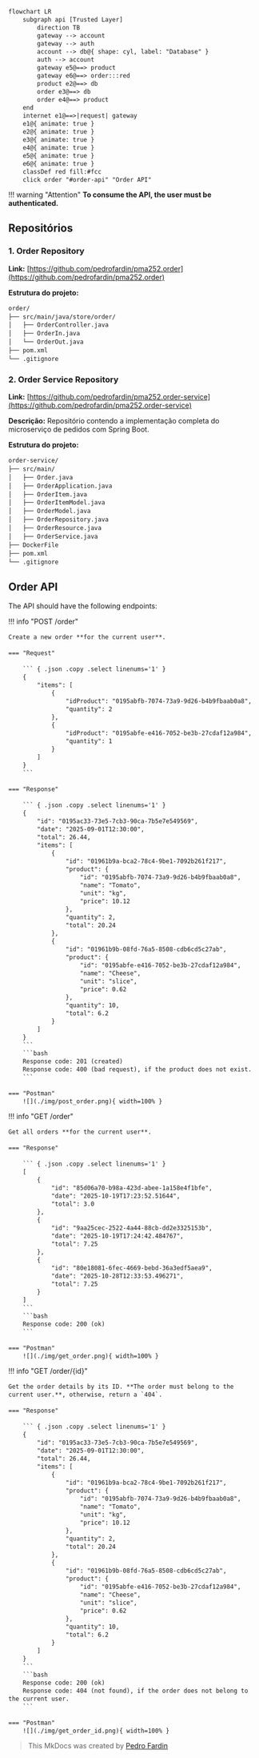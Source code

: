 ``` mermaid
flowchart LR
    subgraph api [Trusted Layer]
        direction TB
        gateway --> account
        gateway --> auth
        account --> db@{ shape: cyl, label: "Database" }
        auth --> account
        gateway e5@==> product
        gateway e6@==> order:::red
        product e2@==> db
        order e3@==> db
        order e4@==> product
    end
    internet e1@==>|request| gateway
    e1@{ animate: true }
    e2@{ animate: true }
    e3@{ animate: true }
    e4@{ animate: true }
    e5@{ animate: true }
    e6@{ animate: true }
    classDef red fill:#fcc
    click order "#order-api" "Order API"
```

!!! warning "Attention"
    **To consume the API, the user must be authenticated.**

## Repositórios

### 1. Order Repository
**Link:** [https://github.com/pedrofardin/pma252.order](https://github.com/pedrofardin/pma252.order)

**Estrutura do projeto:**
```bash
order/
├── src/main/java/store/order/
│   ├── OrderController.java
│   ├── OrderIn.java
│   └── OrderOut.java
├── pom.xml
└── .gitignore
```

### 2. Order Service Repository
**Link:** [https://github.com/pedrofardin/pma252.order-service](https://github.com/pedrofardin/pma252.order-service)

**Descrição:** Repositório contendo a implementação completa do microserviço de pedidos com Spring Boot.

**Estrutura do projeto:**
```bash
order-service/
├── src/main/
│   ├── Order.java
│   ├── OrderApplication.java
│   ├── OrderItem.java
│   ├── OrderItemModel.java
│   ├── OrderModel.java
│   ├── OrderRepository.java
│   ├── OrderResource.java
│   ├── OrderService.java
├── DockerFile
├── pom.xml
└── .gitignore
```

## Order API

The API should have the following endpoints:

!!! info "POST /order"

    Create a new order **for the current user**.

    === "Request"

        ``` { .json .copy .select linenums='1' }
        {
            "items": [
                {
                    "idProduct": "0195abfb-7074-73a9-9d26-b4b9fbaab0a8",
                    "quantity": 2
                },
                {
                    "idProduct": "0195abfe-e416-7052-be3b-27cdaf12a984",
                    "quantity": 1
                }
            ]
        }
        ```

    === "Response"

        ``` { .json .copy .select linenums='1' }
        {
            "id": "0195ac33-73e5-7cb3-90ca-7b5e7e549569",
            "date": "2025-09-01T12:30:00",
            "total": 26.44,
            "items": [
                {
                    "id": "01961b9a-bca2-78c4-9be1-7092b261f217",
                    "product": {
                        "id": "0195abfb-7074-73a9-9d26-b4b9fbaab0a8",
                        "name": "Tomato",
                        "unit": "kg",
                        "price": 10.12
                    },
                    "quantity": 2,
                    "total": 20.24
                },
                {
                    "id": "01961b9b-08fd-76a5-8508-cdb6cd5c27ab",
                    "product": {
                        "id": "0195abfe-e416-7052-be3b-27cdaf12a984",
                        "name": "Cheese",
                        "unit": "slice",
                        "price": 0.62
                    },
                    "quantity": 10,
                    "total": 6.2
                }
            ]
        }
        ```
        ```bash
        Response code: 201 (created)
        Response code: 400 (bad request), if the product does not exist.
        ```

    === "Postman"
        ![](./img/post_order.png){ width=100% }

!!! info "GET /order"

    Get all orders **for the current user**.

    === "Response"

        ``` { .json .copy .select linenums='1' }
        [
            {
                "id": "85d06a70-b98a-423d-abee-1a158e4f1bfe",
                "date": "2025-10-19T17:23:52.51644",
                "total": 3.0
            },
            {
                "id": "9aa25cec-2522-4a44-88cb-dd2e3325153b",
                "date": "2025-10-19T17:24:42.484767",
                "total": 7.25
            },
            {
                "id": "80e18081-6fec-4669-bebd-36a3edf5aea9",
                "date": "2025-10-28T12:33:53.496271",
                "total": 7.25
            }
        ]
        ```
        ```bash
        Response code: 200 (ok)
        ```

    === "Postman"
        ![](./img/get_order.png){ width=100% }

!!! info "GET /order/{id}"

    Get the order details by its ID. **The order must belong to the current user.**, otherwise, return a `404`.

    === "Response"

        ``` { .json .copy .select linenums='1' }
        {
            "id": "0195ac33-73e5-7cb3-90ca-7b5e7e549569",
            "date": "2025-09-01T12:30:00",
            "total": 26.44,
            "items": [
                {
                    "id": "01961b9a-bca2-78c4-9be1-7092b261f217",
                    "product": {
                        "id": "0195abfb-7074-73a9-9d26-b4b9fbaab0a8",
                        "name": "Tomato",
                        "unit": "kg",
                        "price": 10.12
                    },
                    "quantity": 2,
                    "total": 20.24
                },
                {
                    "id": "01961b9b-08fd-76a5-8508-cdb6cd5c27ab",
                    "product": {
                        "id": "0195abfe-e416-7052-be3b-27cdaf12a984",
                        "name": "Cheese",
                        "unit": "slice",
                        "price": 0.62
                    },
                    "quantity": 10,
                    "total": 6.2
                }
            ]
        }
        ```
        ```bash
        Response code: 200 (ok)
        Response code: 404 (not found), if the order does not belong to the current user.
        ```

    === "Postman"
        ![](./img/get_order_id.png){ width=100% }

> This MkDocs was created by [Pedro Fardin](https://github.com/pedrofardin)